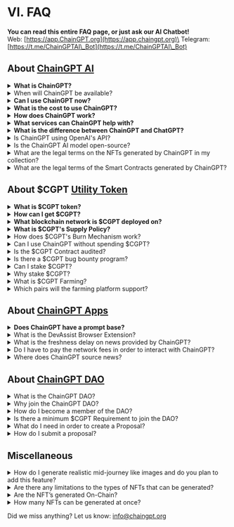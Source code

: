 # VI. FAQ

**You can read this entire FAQ page, or just ask our AI Chatbot!**\
Web: [https://app.ChainGPT.org](https://app.chaingpt.org)\
Telegram: [https://t.me/ChainGPTAI\_Bot](https://t.me/ChainGPTAI\_Bot)

## About [ChainGPT AI](https://docs.chaingpt.org/overview/i.-introduction)

<details>

<summary><strong>What is ChainGPT?</strong> </summary>

ChainGPT is an advanced AI model that assists individuals and businesses with everything related to Crypto and Blockchain technology. Access unlimited solutions and use cases using our advanced AI model: Blockchain analytics, AI trading, smart-contract development, AI auditing, risk management, crypto news source, etc.

</details>

<details>

<summary>When will ChainGPT be available?</summary>

ChainGPT is currently in its beta stages, and we're working diligently to expand our final AI model. In its beta stage, ChainGPT is free for individuals and not yet accessible for developers and businesses via API. Once our utility token is released, we will make the 1.0 version available and SDK & API available for individuals, developers, and businesses. At that stage, ChainGPT will no longer be free, and users will have various pricing options.

</details>

<details>

<summary><strong>Can I use ChainGPT now?</strong></summary>

We have developed an early beta model for ChainGPT's AI. As a result, individuals and businesses can begin exploring the use cases and solutions our advanced AI model can offer [here](https://app.chaingpt.org/).

</details>

<details>

<summary><strong>What is the cost to use ChainGPT?</strong></summary>

In its beta stage, ChainGPT will be open for access to individuals of the general public for free. After launching the $CGPT token, we will integrate it into the ecosystem and will release the v1.0 SDK and API for developer and institutional access. At this point, the free model will no longer be available, and users will select their desired option from the pricing plans [here](https://www.chaingpt.org/pricing).

</details>

<details>

<summary><strong>How does ChainGPT work?</strong></summary>

Users prompt ChainGPT with a specific question within the domain of crypto, blockchain, or Web3. The prompt is then fed to and processed by the ChainGPT neural network. ChainGPT then produces a maximally relevant response based on three factors: the accuracy of the input, the novelty of the input, and the depth of its own knowledge. The output will be provided in the form of natural language text.

</details>

<details>

<summary><strong>What services can ChainGPT help with?</strong></summary>

ChainGPT is extremely flexible, its functionality is bounded only by the creativity of its user. Among its unique features are: Blockchain & Crypto information, no-code smart contract generator, smart-contract auditor, code debugger, code-to-words, documentation creator, chart analysis & technical analysis, AML features, Blockchain analytics, on-chain live data, source of news, and much more. By creating the most advanced AI model, we offer users unlimited use cases to which ChainGPT can be applied. Furthermore, our SDK & API service makes it possible to develop new applications powered by ChainGPT or integrate them into existing ones.

</details>

<details>

<summary><strong>What is the difference between ChainGPT and ChatGPT?</strong></summary>

Fundamentally, the difference exists across two paradigms, depth and recency. As it related to the depth, ChainGPT is purpose-built from data relevant to the crypto, blockchain, and Web3 industry, whereas ChatGPT is more general. This makes ChainGPT an expert on the subject matter, while ChatGPT remains less accurate. Given the fact that ChatGPT is composed of less than 1% of its knowledge base built on crypto, ChatGPT is notorious for producing false positives and commingling unrelated information. Recency relates to the freshness of information that a model provides. ChainGPT is live, constantly pulling the most up-to-date on-chain data, and information from news, and research reports; making sure information is only provided from the most accurate sources. On the other hand, ChatGPT is severely limited by its innate disconnection from the Internet, the information it provides tends to be wrong because it is out of tune with recent events.

</details>

<details>

<summary>Is ChainGPT using OpenAI's API?</summary>

No. While both of these applications have a similar underlying technology (large language model) ChainGPT is purpose-built from scratch.

</details>

<details>

<summary>Is the ChainGPT AI model open-source?</summary>

As an innovation based in the blockchain space, ChainGPT intends to uphold the promises of an open, decentralized ecosystem. In order to do so, we will be open-sourcing our model at a later stage. As a means of protecting the community and deterring malicious actors, the current source code shall remain accessible only to the developing team. After a certain qualitative threshold is met, the public shall gain access.

</details>

<details>

<summary>What are the legal terms on the NFTs generated by ChainGPT in my collection?</summary>

Once an NFT is minted, it becomes a form of digital property owned by the minting account On-Chain, ChainGPT does not have any claims to the work. Regarding legal ramifications, all work is subject to the individual laws of the jurisdictions in which users reside.

</details>

<details>

<summary>What are the legal terms of the Smart Contracts generated by ChainGPT?</summary>

Smart contracts that are generated by ChainGPT’s AI are fully owned by the user. Legality relating to IP such as copyrights, trademarks, and so on is subject to the laws of the jurisdiction in which the user is residing.

</details>

## About $CGPT [Utility Token](https://docs.chaingpt.org/overview/iv.-cgpt-utility-token)

<details>

<summary><strong>What is $CGPT token?</strong> </summary>

$CGPT, or ChainGPT Token, is the utility token powering the ChainGPT ecosystem. ChainGPT is a futuristic AI chatbot designed to assist individuals, developers, and businesses with anything related to Blockchain Technology and Cryptocurrencies.&#x20;

**Some of the key features and use cases of $CGPT token include:**

1\. Access to ChainGPT services: Token holders can use $CGPT to access various ChainGPT services such as AI-generated news, AI smart contract generator and auditor tools, AI NFT Generator, Launchpad, and more.

2\. Staking and Farming: Users can stake and farm their $CGPT tokens.

3\. Governance: $CGPT token holders have governance rights, allowing them to participate in voting on important decisions and proposals related to the development and future of ChainGPT.

4\. Discounts and exclusive features: Holding $CGPT tokens may grant users discounts on certain services within the ChainGPT ecosystem and access to exclusive features.

The total supply of CGPT is 1 billion (1,000,000,000) tokens. It is currently deployed on the BSC (Binance Smart Chain) network, with plans to expand to other networks like Ethereum, Polygon Matic, Avalanche, and more in the future.

</details>

<details>

<summary><strong>How can I get $CGPT?</strong> </summary>

There are two ways to acquire $CGPT tokens, buying and earning. \
\
Buying: $CGPT is listed across a multitude of partnering exchanges (CEX and DEX), for a list of all tradeable markets please check [here](https://coinmarketcap.com/currencies/chaingpt/#Markets). \
\
Earning: ChainGPT is constantly hosting trading competitions with $CGPT incentives.

Please ensure you're using the correct smart contract address for CGPT when interacting with decentralized exchanges: 0x9840652DC04fb9db2C43853633f0F62BE6f00f98. Always double-check the contract address to avoid scams or fake tokens.

</details>

<details>

<summary><strong>What blockchain network is $CGPT deployed on?</strong></summary>

The $CGPT token is a BEP-20 standard token on the Binance smart chain. It has also been deployed on the Ethereum network as an ERC-20. As the project continues to mature, the token will be bridged over to other EVM-compatible chains.

</details>

<details>

<summary><strong>What is $CGPT's Supply Policy?</strong></summary>

Fixed maximum supply with deflation via burn.

</details>

<details>

<summary>How does $CGPT's Burn Mechanism work? </summary>

Every transaction that is paid for the use of the ChainGPT network applications incurs a cost of $CGPT. 50% is burned, 25% is sent to ChainGPT operational Treasury, and 25% is sent to ChainGPT DAO Treasury.

</details>

<details>

<summary>Can I use ChainGPT without spending $CGPT?</summary>

ChainGPT will allow limited access to several of our utilities without the need to spend $CGPT. Users can stake 10,000 CGPT for "Freemium" access which grants users unlimited access to utilities. If users do not wish to stake, they must pay 0.1 $CGPT per request.

</details>

<details>

<summary>Is the $CGPT Contract audited?</summary>

Yes, $CGPT has dual audits from [Certik](https://skynet.certik.com/projects/chaingpt) and [Hacken](https://hacken.io/audits/chaingpt/).

</details>

<details>

<summary>Is there a $CGPT bug bounty program?</summary>

Yes. You can find it [here](https://docs.chaingpt.org/developer-docs/bug-bounty-program) and on the [Certik Website](https://skynet.certik.com/projects/chaingpt?utm\_source=CMC\&utm\_campaign=AuditByCertiKLink).

</details>

<details>

<summary>Can I stake $CGPT?</summary>

Yes. The Staking dashboard is available[ ](https://staking.chaingpt.org/)[here](https://staking.chaingpt.org/).

</details>

<details>

<summary>Why stake $CGPT?</summary>

Staking serves four crucial functions within the ChainGPT Ecosystem. Firstly, it offers individuals free and unlimited access to ChainGPT without spending their $CGPT tokens with each request. Second, in order for businesses and developers to build commercial products with the ChainGPT API, they must commit a pool of $CGPT tokens which will serve as the reservoir of purchasing power for their API requests. Third, $CGPT staking provides access to the ChainGPT DAO. Forth, $CGPT staking is necessary to accumulate tier points to access the ChaingGPT Pad.

</details>

<details>

<summary>What is $CGPT Farming?</summary>

Farming offers $CGPT holders ways to earn additional rewards in $CGPT by simply providing liquidity for pre-approved $CGPT token pairs.

</details>

<details>

<summary>Which pairs will the farming platform support?</summary>

$CGPT will be paired with a variety of tokens, including stablecoins, popular blockchain coins, and exchange tokens. The exact token pairing will depend on their underlying platforms availability and be changing based on popular demand and market forces so be sure to stay up to date on our [Twitter](https://twitter.com/Chain\_GPT).\


</details>

## About [ChainGPT Apps](https://app.chaingpt.org/)

<details>

<summary><strong>Does ChainGPT have a prompt base?</strong></summary>

Our prompt marketplace will be made available after the v1.0 release. Access can be found on the application [dashboard](https://app.chaingpt.org/).

</details>

<details>

<summary>What is the DevAssist Browser Extension?</summary>

A portable code translator that scans any desired smart contract in real-time and converts it into a clear, detailed, and simple-to-understand human legible text format. It disambiguates any uncertainties around Web3 applications and protects users from making decisions without fully comprehending the technology beforehand.

</details>

<details>

<summary>What is the freshness delay on news provided by ChainGPT?</summary>

All news articles are aggregated in real-time.

</details>

<details>

<summary>Do I have to pay the network fees in order to interact with ChainGPT?</summary>

If on a per-prompt basis, yes. If you are staking, no, users who stake 10,000 $CGPT will be given Freemium access.

</details>

<details>

<summary>Where does ChainGPT source news?</summary>

ChainGPT scans the entire web for the most relevant information, but publishes from the most trusted providers in the industry including but not limited to: CoinDesk, CoinTelegraph, Decrypt, CryptoSlate, CryptoDaily, BeInCrypto, Bitcoin Magazine, and so on.

</details>

## About [ChainGPT DAO](https://dao.chaingpt.org/#/)

<details>

<summary>What is the ChainGPT DAO?</summary>

The ChainGPT DAO is a digital social organization composed of dedicated community members that contribute to the protection, governance, and development of ChainGPT.

</details>

<details>

<summary>Why join the ChainGPT DAO?</summary>

If you want to help steer the direction of ChainGPT’s development, participate in voting, influence the use of the $CGPT treasury fund, and join a tightly-knit group of AI enthusiasts, ChainGPT DAO welcomes you with open arms!

</details>

<details>

<summary>How do I become a member of the DAO?</summary>

In order to join the ChainGPT DAO you must first participate by staking the $CGPT token[ ](https://staking.chaingpt.org/)[here](https://staking.chaingpt.org/) and then join the DAO forum[ ](https://dao.chaingpt.org/#/)[here](https://dao.chaingpt.org/#/).

</details>

<details>

<summary>Is there a minimum $CGPT Requirement to join the DAO?</summary>

All you need to become a member is just 1 $CGPT. For more information regarding voting power visit the DAO Governance page [here](https://docs.chaingpt.org/cgpt-token/dao-governance).

</details>

<details>

<summary>What do I need in order to create a Proposal?</summary>

In order to create proposals you need to acquire 100,000 voting power through staking.

</details>

<details>

<summary>How do I submit a proposal?</summary>

Navigate to the DAO forum[ ](https://dao.chaingpt.org/#/)[here](https://dao.chaingpt.org/#/), click on “new proposal”, and fill in the required fields.

</details>

## Miscellaneous

<details>

<summary>How do I generate realistic mid-journey like images and do you plan to add this feature?</summary>

The output results of picture quality and style from generated images depend on the accuracy of the input prompt you provide it.

</details>

<details>

<summary>Are there any limitations to the types of NFTs that can be generated?</summary>

Yes. NSFW materials will be unavailable.

</details>

<details>

<summary>Are the NFT’s generated On-Chain?</summary>

NFT’s are generated through an off-chain network and are only published on-chain whenever a user mint’s their NFT.

</details>

<details>

<summary>How many NFTs can be generated at once?</summary>

Beta Version: up to 100, Version 1.0: up to 10,000

</details>



Did we miss anything? Let us know: info@chaingpt.org

